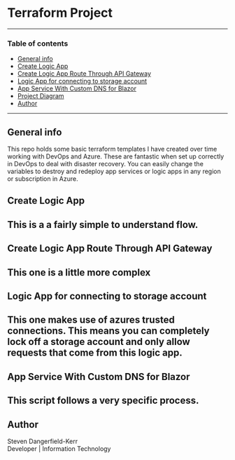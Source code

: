 # Terraform Project
---
### Table of contents
* [General info](#general-info)
* [Create Logic App](#create-logic-app)
* [Create Logic App Route Through API Gateway](#create-logic-app-route-through-api-gateway)
* [Logic App for connecting to storage account](#Logic-App-for-connecting-to-storage-account)
* [App Service With Custom DNS for Blazor](#App-Service-With-Custom-DNS-for-Blazor)
* [Project Diagram](#diagram)
* [Author](#author)
---
## General info
This repo holds some basic terraform templates I have created over time working with DevOps and Azure. These are fantastic when set up correctly in DevOps to deal with disaster recovery. You can easily change the variables to destroy and redeploy app services or logic apps in any region or subscription in Azure. 

## Create Logic App
This is a a fairly simple to understand flow.
---
## Create Logic App Route Through API Gateway
This one is a little more complex 
---
## Logic App for connecting to storage account
This one makes use of azures trusted connections. This means you can completely lock off a storage account and only allow requests that come from this logic app.
---
## App Service With Custom DNS for Blazor
This script follows a very specific process. 
---
## Author
Steven Dangerfield-Kerr <br />
Developer | Information Technology <br />
